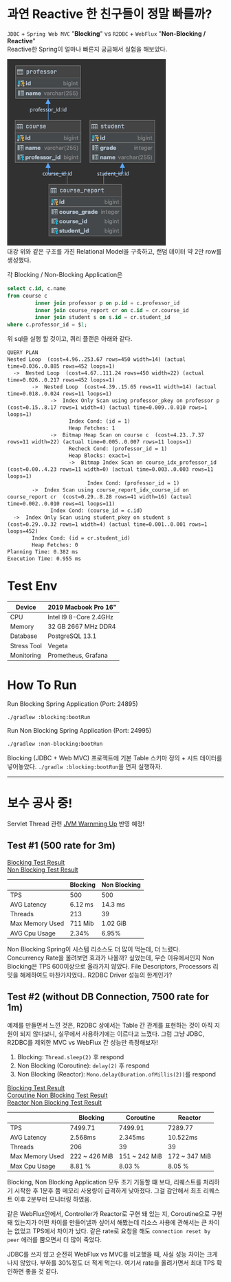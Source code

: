 # 과연 Reactive 한 친구들이 정말 빠를까?
`JDBC` + `Spring Web MVC` "**Blocking**" vs `R2DBC` + `WebFlux` "**Non-Blocking / Reactive**"  
Reactive한 Spring이 얼마나 빠른지 궁금해서 실험을 해보았다.

![./docs/emr.png](./docs/emr.png)  
대강 위와 같은 구조를 가진 Relational Model을 구축하고, 랜덤 데이터 약 2만 row를 생성했다.

각 Blocking / Non-Blocking Application은 
```sql
select c.id, c.name
from course c
         inner join professor p on p.id = c.professor_id
         inner join course_report cr on c.id = cr.course_id
         inner join student s on s.id = cr.student_id
where c.professor_id = $1;
```
위 sql을 실행 할 것이고, 쿼리 플랜은 아래와 같다.
```
QUERY PLAN
Nested Loop  (cost=4.96..253.67 rows=450 width=14) (actual time=0.036..0.885 rows=452 loops=1)
  ->  Nested Loop  (cost=4.67..111.24 rows=450 width=22) (actual time=0.026..0.217 rows=452 loops=1)
        ->  Nested Loop  (cost=4.39..15.65 rows=11 width=14) (actual time=0.018..0.024 rows=11 loops=1)
              ->  Index Only Scan using professor_pkey on professor p  (cost=0.15..8.17 rows=1 width=4) (actual time=0.009..0.010 rows=1 loops=1)
                    Index Cond: (id = 1)
                    Heap Fetches: 1
              ->  Bitmap Heap Scan on course c  (cost=4.23..7.37 rows=11 width=22) (actual time=0.005..0.007 rows=11 loops=1)
                    Recheck Cond: (professor_id = 1)
                    Heap Blocks: exact=1
                    ->  Bitmap Index Scan on course_idx_professor_id  (cost=0.00..4.23 rows=11 width=0) (actual time=0.003..0.003 rows=11 loops=1)
                          Index Cond: (professor_id = 1)
        ->  Index Scan using course_report_idx_course_id on course_report cr  (cost=0.29..8.28 rows=41 width=16) (actual time=0.002..0.010 rows=41 loops=11)
              Index Cond: (course_id = c.id)
  ->  Index Only Scan using student_pkey on student s  (cost=0.29..0.32 rows=1 width=4) (actual time=0.001..0.001 rows=1 loops=452)
        Index Cond: (id = cr.student_id)
        Heap Fetches: 0
Planning Time: 0.382 ms
Execution Time: 0.955 ms
```

# Test Env
| Device   | 2019 Macbook Pro 16"   |
|----------|------------------------|
| CPU      | Intel I9 8-Core 2.4GHz |
| Memory   | 32 GB 2667 MHz DDR4    |
| Database | PostgreSQL 13.1        |
| Stress Tool | Vegeta        |
| Monitoring | Prometheus, Grafana        |

# How To Run

Run Blocking Spring Application (Port: 24895)
```bash
./gradlew :blocking:bootRun
```
Run Non Blocking Spring Application (Port: 24995)
```bash
./gradlew :non-blocking:bootRun
```
Blocking (JDBC + Web MVC) 프로젝트에 기본 Table 스키마 정의 + 시드 데이터를 넣어놓았다. `./gradlw :blocking:bootRun`을 먼저 실행하자.

---
# 보수 공사 중!
Servlet Thread 관련 [JVM Warnming Up](https://dzone.com/articles/why-many-java-performance-test) 반영 예정!

## Test #1 (500 rate for 3m)

[Blocking Test Result](https://snapshot.raintank.io/dashboard/snapshot/iTQv5Qb2mPJ238nYwynz4TZs5mn9GqI0)  
[Non Blocking Test Result](https://snapshot.raintank.io/dashboard/snapshot/oJSzmm8di6Lismr1IUEcmfvN6o5AKf58)

|                 | Blocking  | Non Blocking |
|-----------------|-----------|--------------|
| TPS             | 500       | 500          |
| AVG Latency     | 6.12 ms   | 14.3 ms     |
| Threads         | 213       | 39           |
| Max Memory Used | 711 Mib | 1.02 GiB    |
| AVG Cpu Usage   | 2.34%     | 6.95%       |

Non Blocking Spring이 시스템 리소스도 더 많이 먹는데, 더 느렸다.   
Concurrency Rate을 올려보면 효과가 나올까? 싶었는데, 무슨 이유에서인지 Non Blocking은 TPS 600이상으로 올라가지 않았다.
File Descriptors, Processors 리밋을 해제하여도 마찬가지였다.. R2DBC Driver 성능의 한계인가?

## Test #2 (without DB Connection, 7500 rate for 1m)
예제를 만들면서 느낀 것은, R2DBC 상에서는 Table 간 관계를 표현하는 것이 아직 지원이 되지 않다보니, 실무에서 사용하기에는 이르다고 느꼈다.
그럼 그냥 JDBC, R2DBC를 제외한 MVC vs WebFlux 간 성능만 측정해보자!

1. Blocking: `Thread.sleep(2)` 후 respond
2. Non Blocking (Coroutine): `delay(2)` 후 respond
3. Non Blocking (Reactor): `Mono.delay(Duration.ofMillis(2))`를 respond

[Blocking Test Result](https://snapshot.raintank.io/dashboard/snapshot/iraTJZN1oZTs6Jzfub7kV0i0NQ8orYy6)  
[Coroutine Non Blocking Test Result](https://snapshot.raintank.io/dashboard/snapshot/iraTJZN1oZTs6Jzfub7kV0i0NQ8orYy6)  
[Reactor Non Blocking Test Result](https://snapshot.raintank.io/dashboard/snapshot/1qWsakF2KwWSAGds2TbMzj7hMyjxZM4K)  

|                 | Blocking | Coroutine | Reactor  |
|-----------------|----------|-----------|----------|
| TPS             | 7499.71  | 7499.91   | 7289.77  |
| AVG Latency     | 2.568ms | 2.345ms  | 10.522ms |
| Threads         | 206      | 39        | 39       |
| Max Memory Used | 222 ~ 426 MiB  | 151 ~ 242 MiB   | 172 ~ 347 MiB  |
| Max Cpu Usage   | 8.81 %   | 8.03 %   | 8.05 %   |

Blocking, Non Blocking Application 모두 초기 기동할 떄 보다, 리퀘스트를 처리하기 시작한 후 1분후 쯤 메모리 사용량이 급격하게 낮아졌다. 그걸 감안해서 최초 리퀘스트 이후 2분부터 모니터링 하였음.

같은 WebFlux안에서, Controller가 Reactor로 구현 돼 있는 지, Coroutine으로 구현돼 있는지가 어떤 차이를 만들어낼까 싶어서 해봤는데 리소스 사용에 관해서는 큰 차이는 없었고 TPS에서 차이가 났다. 같은 rate로 요청을 해도 `connection reset by peer` 에러를 뿜으면서 더 많이 죽었다.  

JDBC를 쓰지 않고 순전히 WebFlux vs MVC를 비교했을 때, 사실 성능 차이는 크게 나지 않았다. 부하를 30%정도 더 적게 먹는다.
여기서 rate을 올려가면서 최대 TPS 확인하면 좋을 것 같다.
